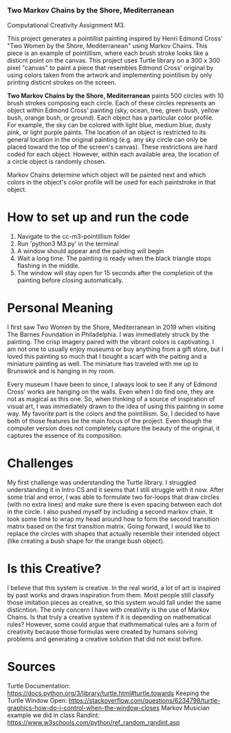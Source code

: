 ### Two Markov Chains by the Shore, Mediterranean 
Computational Creativity Assignment M3. 

This project generates a pointillist painting inspired by Henri Edmond Cross' "Two Women by the Shore, Mediterranean" using Markov Chains. This piece is an example of pointillism, where each brush stroke looks like a disticnt point on the canvas. This project uses Turtle library on a 300 x 300 pixel "canvas" to paint a piece that resembles Edmond Cross' original by using colors taken from the artwork and implementing pointilism by only printing disticnt strokes on the screen.  

**Two Markov Chains by the Shore, Mediterranean** paints 500 circles with 10 brush strokes composing each circle. Each of these circles represents an object within Edmond Cross' painting (sky, ocean, tree, green bush, yellow bush, orange bush, or ground). Each object has a particular color profile. For example, the sky can be colored with light blue, medium blue, dusty pink, or light purple paints. The location of an object is restricted to its general location in the original painting (e.g. any sky circle can only be placed toward the top of the screen's canvas). These restrictions are hard coded for each object. However, within each available area, the location of a circle object is randomly chosen. 

Markov Chains determine which object will be painted next and which colors in the object's color profile will be used for each paintstroke in that object. 

# How to set up and run the code 
1. Navigate to the cc-m3-pointillism folder
2. Run 'python3 M3.py' in the terminal 
3. A window should appear and the painting will begin 
4. Wait a long time. The painting is ready when the black triangle stops flashing in the middle. 
5. The window will stay open for 15 seconds after the completion of the painting before closing automatically. 

# Personal Meaning 
I first saw Two Women by the Shore, Mediterranean in 2019 when visiting The Barnes Foundation in Philadelphia. I was immediately struck by the painting. The crisp imagery paired with the vibrant colors is captivating. I am not one to usually enjoy museums or buy anything from a gift store, but I loved this painting so much that I bought a scarf with the paiting and a miniature painting as well. The miniature has traveled with me up to Brunswick and is hanging in my room. 

Every museum I have been to since, I always look to see if any of Edmond Cross' works are hanging on the walls. Even when I do find one, they are not as magical as this one. So, when thinking of a source of inspiration of visual art, I was immediately drawn to the idea of using this painting in some way. My favorite part is the colors and the pointillism. So, I decided to have both of those features be the main focus of the project. Even though the computer version does not completely capture the beauty of the original, it captures the essence of its composition. 

# Challenges
My first challenge was understanding the Turtle library. I struggled understanding it in Intro CS and it seems that I still struggle with it now. After some trial and error, I was able to formulate two for-loops that draw circles (with no extra lines) and make sure there is even spacing between each dot in the circle. I also pushed myself by including a second markov chain. It took some time to wrap my head around how to form the second transition matrix based on the first transition matrix. Going forward, I would like to replace the circles with shapes that actually resemble their intended object (like creating a bush shape for the orange bush object).

# Is this Creative?
I believe that this system is creative. In the real world, a lot of art is inspired by past works and draws inspiration from them. Most people still classify those imitation pieces as creative, so this system would fall under the same disticntion. The only concern I have with creativity is the use of Markov Chains. Is that truly a creative system if it is depending on mathematical rules? However, some could argue that mathmematical rules are a form of creativity because those formulas were created by humans solving problems and generating a creative solution that did not exist before. 

# Sources
Turtle Documentation: https://docs.python.org/3/library/turtle.html#turtle.towards
Keeping the Turtle Window Open: https://stackoverflow.com/questions/6234798/turtle-graphics-how-do-i-control-when-the-window-closes
Markov Musician example we did in class 
Randint: https://www.w3schools.com/python/ref_random_randint.asp

